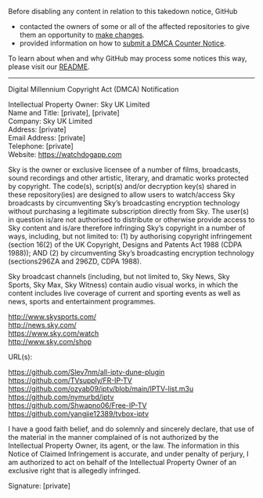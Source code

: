 Before disabling any content in relation to this takedown notice, GitHub
- contacted the owners of some or all of the affected repositories to give them an opportunity to [make changes](https://docs.github.com/en/github/site-policy/dmca-takedown-policy#a-how-does-this-actually-work).
- provided information on how to [submit a DMCA Counter Notice](https://docs.github.com/en/articles/guide-to-submitting-a-dmca-counter-notice).

To learn about when and why GitHub may process some notices this way, please visit our [README](https://github.com/github/dmca/blob/master/README.md#anatomy-of-a-takedown-notice).

---

Digital Millennium Copyright Act (DMCA) Notification

Intellectual Property Owner: Sky UK Limited  
Name and Title: [private], [private]  
Company: Sky UK Limited  
Address: [private]  
Email Address: [private]  
Telephone: [private]  
Website: https://watchdogapp.com

Sky is the owner or exclusive licensee of a number of films, broadcasts, sound recordings and other artistic, literary, and dramatic works protected by copyright. The code(s), script(s) and/or decryption key(s) shared in these repository(ies) are designed to allow users to watch/access Sky broadcasts by circumventing Sky’s broadcasting encryption technology without purchasing a legitimate subscription directly from Sky. The user(s) in question is/are not authorised to distribute or otherwise provide access to Sky content and is/are therefore infringing Sky’s copyright in a number of ways, including, but not limited to: (1) by authorising copyright infringement (section 16(2) of the UK Copyright, Designs and Patents Act 1988 (CDPA 1988)); AND (2) by circumventing Sky’s broadcasting encryption technology (sections296ZA and 296ZD, CDPA 1988).

Sky broadcast channels (including, but not limited to, Sky News, Sky Sports, Sky Max, Sky Witness) contain audio visual works, in which the content includes live coverage of current and sporting events as well as news, sports and entertainment programmes.

http://www.skysports.com/  
http://news.sky.com/  
https://www.sky.com/watch  
http://www.sky.com/shop

URL(s):
 
https://github.com/Slev7nm/all-iptv-dune-plugin  
https://github.com/TVsupply/FR-IP-TV  
https://github.com/ozyab09/iptv/blob/main/IPTV-list.m3u  
https://github.com/nymurbd/iptv  
https://github.com/Shwapno06/Free-IP-TV  
https://github.com/yangjie12389/tvbox-iptv


I have a good faith belief, and do solemnly and sincerely declare, that use of the material in the manner complained of is not authorized by the Intellectual Property Owner, its agent, or the law. The information in this Notice of Claimed Infringement is accurate, and under penalty of perjury, I am authorized to act on behalf of the Intellectual Property Owner of an exclusive right that is allegedly infringed.

Signature: [private]  

